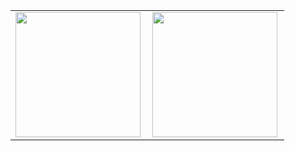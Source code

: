 <center>
  <table border="0">
    <tr style="border: none">
        <td style="border: none">
          <img height="200px" align="left" src="https://github-readme-stats.vercel.app/api?username=andrewhenke&theme=dark&show_icons=true&count_private=true" />
        </td>
        <td>
          <img height="200px" align="left" src="https://github-readme-stats.vercel.app/api/top-langs/?username=andrewhenke&layout=compact&theme=dark&count_private=true" />
        </td>
    </tr>   
  </table>
</center>
